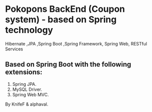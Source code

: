 # Pokopons BackEnd (Coupon system) - based on Spring technology
Hibernate ,JPA ,Spring Boot ,Spring Framework, Spring Web, RESTful Services
## Based on Spring Boot with the following extensions:
1. Spring JPA.
2. MySQL Driver.
3. Spring Web MVC.

By KnifeF & alphaval.
